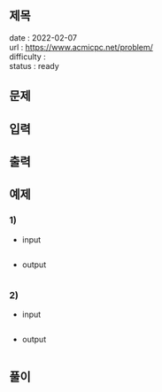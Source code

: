 제목
---

date : 2022-02-07   
url : https://www.acmicpc.net/problem/   
difficulty :    
status : ready

문제
---

입력
---

출력
---

예제
--

### 1)
- input
```
```

- output
```
```

### 2)

- input
```
```

- output
```
```

풀이
---

